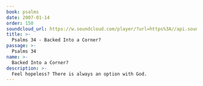 ```yaml
---
book: psalms
date: 2007-01-14
order: 150
soundcloud_url: https://w.soundcloud.com/player/?url=https%3A//api.soundcloud.com/tracks/
title: >-
  Psalms 34 - Backed Into a Corner?
passage: >-
  Psalms 34
name: >-
  Backed Into a Corner?
description: >-
  Feel hopeless? There is always an option with God.
---
```


